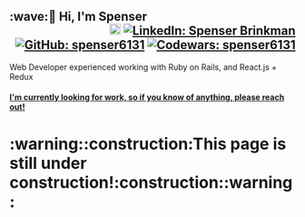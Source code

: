 <h2>:wave:🙂 Hi, I'm Spenser
  <span><div align="right">
    <a href="https://dev.to/spenser6131" ><img src="https://svgur.com/i/Vfu.svg" alt="Dev.to: spenser6131" height='20px'></a>
    <a href="https://www.linkedin.com/in/spenser-brinkman/"><img src="https://img.shields.io/badge/-Spenser%20Brinkman-blue?style=flat-square&logo=Linkedin&logoColor=white&link=https://www.linkedin.com/in/spenserbrinkman/" alt="LinkedIn: Spenser Brinkman"></a>
    <a href="https://github.com/spenser6131"><img src="https://img.shields.io/github/followers/spenser6131?label=follow&style=social" alt="GitHub: spenser6131"></a>
    <a href="https://www.codewars.com/users/spenser6131"><img src="https://www.codewars.com/users/spenser6131/badges/micro" alt="Codewars: spenser6131"></a>
  </div></span>
</h2>

Web Developer experienced working with Ruby on Rails, and React.js + Redux

#### [I'm currently looking for work, so if you know of anything, please reach out!](mailto:brinkman.spenser@gmail.com)

<h1>:warning::construction:This page is still under construction!:construction::warning:</h1>

